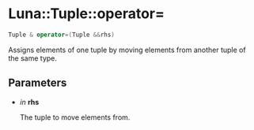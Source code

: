 # Luna::Tuple::operator=

```c++
Tuple & operator=(Tuple &&rhs)
```

Assigns elements of one tuple by moving elements from another tuple of the same type. 



## Parameters
* *in* **rhs**

    The tuple to move elements from. 

